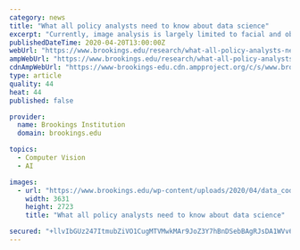 ```yaml
---
category: news
title: "What all policy analysts need to know about data science"
excerpt: "Currently, image analysis is largely limited to facial and object recognition; it is not close to genuine understanding of photos. Still, as imagery proliferates and related modeling techniques improve, this data will offer powerful new ways to examine the state of the world. Even for public servants who never write code themselves, it will be ..."
publishedDateTime: 2020-04-20T13:00:00Z
webUrl: "https://www.brookings.edu/research/what-all-policy-analysts-need-to-know-about-data-science/"
ampWebUrl: "https://www.brookings.edu/research/what-all-policy-analysts-need-to-know-about-data-science/amp/"
cdnAmpWebUrl: "https://www-brookings-edu.cdn.ampproject.org/c/s/www.brookings.edu/research/what-all-policy-analysts-need-to-know-about-data-science/amp/"
type: article
quality: 44
heat: 44
published: false

provider:
  name: Brookings Institution
  domain: brookings.edu

topics:
  - Computer Vision
  - AI

images:
  - url: "https://www.brookings.edu/wp-content/uploads/2020/04/data_code_chart.jpg"
    width: 3631
    height: 2723
    title: "What all policy analysts need to know about data science"

secured: "+llvIbGUz247ItmubZiVO1CugMTVMwkMAr9JoZ3Y7hBnDSebBAgRJsDA1WVv6OJWzBsiv7kwgfoP7g88t+q8VVQR0MsW60WG0ozAo3dHumf+hQEmkxUz66Tj3xLYOhgw5Fh5W2w9O3m13b32HekKBd9WE33atao8UfKn26EXZTDlKn0qJ2rkZNvS5KI8kXfQPjstHDkTQ9wXiHvUoYQ405V6XjLndPjzfHBDlx48Nr4KxOKrr4nledgMVEyAyoegAuTBjwHGOqNbUAn4kB+ebpJfPuQzAq2Bj4WmY1ecO98iK3Pk/P3MscLQiR6DNkkt;Zlmc/HqD0V+r1zD8d58IiQ=="
---
```



